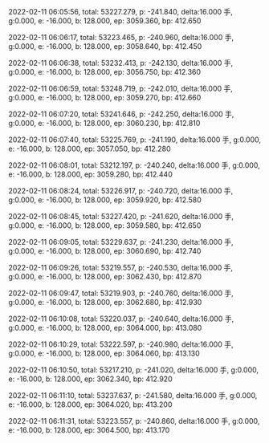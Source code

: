 2022-02-11 06:05:56, total: 53227.279, p: -241.840, delta:16.000 手, g:0.000, e: -16.000, b: 128.000, ep: 3059.360, bp: 412.650

2022-02-11 06:06:17, total: 53223.465, p: -240.960, delta:16.000 手, g:0.000, e: -16.000, b: 128.000, ep: 3058.640, bp: 412.450

2022-02-11 06:06:38, total: 53232.413, p: -242.130, delta:16.000 手, g:0.000, e: -16.000, b: 128.000, ep: 3056.750, bp: 412.360

2022-02-11 06:06:59, total: 53248.719, p: -242.010, delta:16.000 手, g:0.000, e: -16.000, b: 128.000, ep: 3059.270, bp: 412.660

2022-02-11 06:07:20, total: 53241.646, p: -242.250, delta:16.000 手, g:0.000, e: -16.000, b: 128.000, ep: 3060.230, bp: 412.810

2022-02-11 06:07:40, total: 53225.769, p: -241.190, delta:16.000 手, g:0.000, e: -16.000, b: 128.000, ep: 3057.050, bp: 412.280

2022-02-11 06:08:01, total: 53212.197, p: -240.240, delta:16.000 手, g:0.000, e: -16.000, b: 128.000, ep: 3059.280, bp: 412.440

2022-02-11 06:08:24, total: 53226.917, p: -240.720, delta:16.000 手, g:0.000, e: -16.000, b: 128.000, ep: 3059.920, bp: 412.580

2022-02-11 06:08:45, total: 53227.420, p: -241.620, delta:16.000 手, g:0.000, e: -16.000, b: 128.000, ep: 3059.580, bp: 412.650

2022-02-11 06:09:05, total: 53229.637, p: -241.230, delta:16.000 手, g:0.000, e: -16.000, b: 128.000, ep: 3060.690, bp: 412.740

2022-02-11 06:09:26, total: 53219.557, p: -240.530, delta:16.000 手, g:0.000, e: -16.000, b: 128.000, ep: 3062.430, bp: 412.870

2022-02-11 06:09:47, total: 53219.903, p: -240.760, delta:16.000 手, g:0.000, e: -16.000, b: 128.000, ep: 3062.680, bp: 412.930

2022-02-11 06:10:08, total: 53220.037, p: -240.640, delta:16.000 手, g:0.000, e: -16.000, b: 128.000, ep: 3064.000, bp: 413.080

2022-02-11 06:10:29, total: 53222.597, p: -240.980, delta:16.000 手, g:0.000, e: -16.000, b: 128.000, ep: 3064.060, bp: 413.130

2022-02-11 06:10:50, total: 53217.210, p: -241.020, delta:16.000 手, g:0.000, e: -16.000, b: 128.000, ep: 3062.340, bp: 412.920

2022-02-11 06:11:10, total: 53237.637, p: -241.580, delta:16.000 手, g:0.000, e: -16.000, b: 128.000, ep: 3064.020, bp: 413.200

2022-02-11 06:11:31, total: 53223.557, p: -240.860, delta:16.000 手, g:0.000, e: -16.000, b: 128.000, ep: 3064.500, bp: 413.170